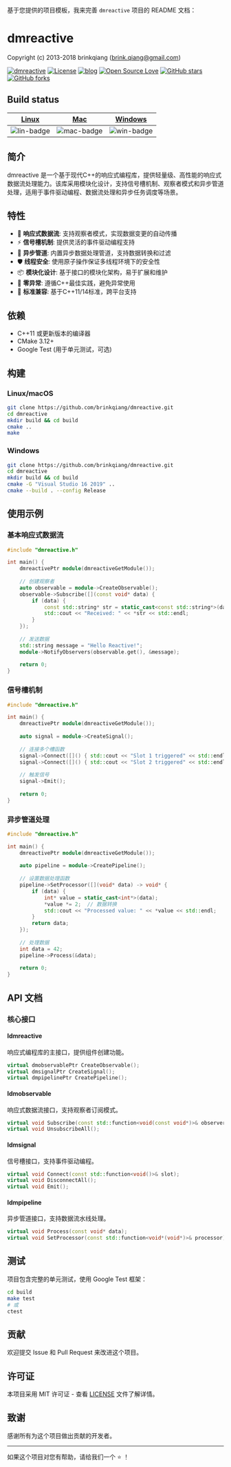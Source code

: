 基于您提供的项目模板，我来完善 `dmreactive` 项目的 README 文档：

# dmreactive

Copyright (c) 2013-2018 brinkqiang (brink.qiang@gmail.com)

[![dmreactive](https://img.shields.io/badge/brinkqiang-dmreactive-blue.svg?style=flat-square)](https://github.com/brinkqiang/dmreactive)
[![License](https://img.shields.io/badge/license-MIT-brightgreen.svg)](https://github.com/brinkqiang/dmreactive/blob/master/LICENSE)
[![blog](https://img.shields.io/badge/Author-Blog-7AD6FD.svg)](https://brinkqiang.github.io/)
[![Open Source Love](https://badges.frapsoft.com/os/v3/open-source.png)](https://github.com/brinkqiang)
[![GitHub stars](https://img.shields.io/github/stars/brinkqiang/dmreactive.svg?label=Stars)](https://github.com/brinkqiang/dmreactive) 
[![GitHub forks](https://img.shields.io/github/forks/brinkqiang/dmreactive.svg?label=Fork)](https://github.com/brinkqiang/dmreactive)

## Build status
| [Linux][lin-link] | [Mac][mac-link] | [Windows][win-link] |
| :---------------: | :----------------: | :-----------------: |
| ![lin-badge]      | ![mac-badge]       | ![win-badge]        |

[lin-badge]: https://github.com/brinkqiang/dmreactive/workflows/linux/badge.svg "linux build status"
[lin-link]:  https://github.com/brinkqiang/dmreactive/actions/workflows/linux.yml "linux build status"
[mac-badge]: https://github.com/brinkqiang/dmreactive/workflows/mac/badge.svg "mac build status"
[mac-link]:  https://github.com/brinkqiang/dmreactive/actions/workflows/mac.yml "mac build status"
[win-badge]: https://github.com/brinkqiang/dmreactive/workflows/win/badge.svg "win build status"
[win-link]:  https://github.com/brinkqiang/dmreactive/actions/workflows/win.yml "win build status"

## 简介

dmreactive 是一个基于现代C++的响应式编程库，提供轻量级、高性能的响应式数据流处理能力。该库采用模块化设计，支持信号槽机制、观察者模式和异步管道处理，适用于事件驱动编程、数据流处理和异步任务调度等场景。

## 特性

- 🚀 **响应式数据流**: 支持观察者模式，实现数据变更的自动传播
- ⚡ **信号槽机制**: 提供灵活的事件驱动编程支持
- 🔄 **异步管道**: 内置异步数据处理管道，支持数据转换和过滤
- 🛡️ **线程安全**: 使用原子操作保证多线程环境下的安全性
- 📦 **模块化设计**: 基于接口的模块化架构，易于扩展和维护
- 🎯 **零异常**: 遵循C++最佳实践，避免异常使用
- 🔧 **标准兼容**: 基于C++11/14标准，跨平台支持

## 依赖

- C++11 或更新版本的编译器
- CMake 3.12+
- Google Test (用于单元测试，可选)

## 构建

### Linux/macOS
```bash
git clone https://github.com/brinkqiang/dmreactive.git
cd dmreactive
mkdir build && cd build
cmake ..
make
```

### Windows
```bash
git clone https://github.com/brinkqiang/dmreactive.git
cd dmreactive
mkdir build && cd build
cmake -G "Visual Studio 16 2019" ..
cmake --build . --config Release
```

## 使用示例

### 基本响应式数据流
```cpp
#include "dmreactive.h"

int main() {
    dmreactivePtr module(dmreactiveGetModule());
    
    // 创建观察者
    auto observable = module->CreateObservable();
    observable->Subscribe([](const void* data) {
        if (data) {
            const std::string* str = static_cast<const std::string*>(data);
            std::cout << "Received: " << *str << std::endl;
        }
    });
    
    // 发送数据
    std::string message = "Hello Reactive!";
    module->NotifyObservers(observable.get(), &message);
    
    return 0;
}
```

### 信号槽机制
```cpp
#include "dmreactive.h"

int main() {
    dmreactivePtr module(dmreactiveGetModule());
    
    auto signal = module->CreateSignal();
    
    // 连接多个槽函数
    signal->Connect([]() { std::cout << "Slot 1 triggered" << std::endl; });
    signal->Connect([]() { std::cout << "Slot 2 triggered" << std::endl; });
    
    // 触发信号
    signal->Emit();
    
    return 0;
}
```

### 异步管道处理
```cpp
#include "dmreactive.h"

int main() {
    dmreactivePtr module(dmreactiveGetModule());
    
    auto pipeline = module->CreatePipeline();
    
    // 设置数据处理函数
    pipeline->SetProcessor([](void* data) -> void* {
        if (data) {
            int* value = static_cast<int*>(data);
            *value *= 2;  // 数据转换
            std::cout << "Processed value: " << *value << std::endl;
        }
        return data;
    });
    
    // 处理数据
    int data = 42;
    pipeline->Process(&data);
    
    return 0;
}
```

## API 文档

### 核心接口

#### Idmreactive
响应式编程库的主接口，提供组件创建功能。

```cpp
virtual dmobservablePtr CreateObservable();
virtual dmsignalPtr CreateSignal();  
virtual dmpipelinePtr CreatePipeline();
```

#### Idmobservable
响应式数据流接口，支持观察者订阅模式。

```cpp
virtual void Subscribe(const std::function<void(const void*)>& observer);
virtual void UnsubscribeAll();
```

#### Idmsignal
信号槽接口，支持事件驱动编程。

```cpp
virtual void Connect(const std::function<void()>& slot);
virtual void DisconnectAll();
virtual void Emit();
```

#### Idmpipeline
异步管道接口，支持数据流水线处理。

```cpp
virtual void Process(const void* data);
virtual void SetProcessor(const std::function<void*(void*)>& processor);
```

## 测试

项目包含完整的单元测试，使用 Google Test 框架：

```bash
cd build
make test
# 或
ctest
```

## 贡献

欢迎提交 Issue 和 Pull Request 来改进这个项目。

## 许可证

本项目采用 MIT 许可证 - 查看 [LICENSE](LICENSE) 文件了解详情。

## 致谢

感谢所有为这个项目做出贡献的开发者。

---

如果这个项目对您有帮助，请给我们一个 ⭐️ ！
